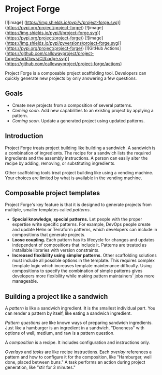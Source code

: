 # Project Forge

\[![image]
(https://img.shields.io/pypi/v/project-forge.svg)]
(https://pypi.org/project/project-forge/) \[![image]
(https://img.shields.io/pypi/l/project-forge.svg)]
(https://pypi.org/project/project-forge/) \[![image]
(https://img.shields.io/pypi/pyversions/project-forge.svg)]
(https://pypi.org/project/project-forge/) \[![GitHub Actions]
(https://github.com/callowayproject/project-forge/workflows/CI/badge.svg)]
(https://github.com/callowayproject/project-forge/actions)

Project Forge is a composable project scaffolding tool.
Developers can quickly generate new projects by only answering a few questions.

## Goals

- Create new projects from a composition of several patterns.
- *Coming soon.* Add new capabilities to an existing project by applying a pattern.
- *Coming soon.* Update a generated project using updated patterns.

## Introduction

Project Forge treats project building like building a sandwich.
A sandwich is a combination of ingredients.
The recipe for a sandwich lists the required ingredients and the assembly instructions.
A person can easily alter the recipe by adding, removing, or substituting ingredients.

Other scaffolding tools treat project building like using a vending machine.
Your choices are limited by what is available in the vending machine.

## Composable project templates

Project Forge's key feature is that it is designed to generate projects from multiple, smaller templates called _patterns_.

- **Special knowledge, special patterns.**
    Let people with the proper expertise write specific patterns.
    For example, DevOps people create and update Helm or Terraform patterns, which developers can include in compositions that generate projects.
- **Loose coupling.**
    Each pattern has its lifecycle for changes and updates independent of compositions that include it.
    Patterns are treated as installable libraries with version constraints.
- **Increased flexibility using simpler patterns.**
    Other scaffolding solutions must include all possible options in the template.
    This requires complex template logic which increases template maintenance difficulty.
    Using compositions to specify the combination of simple patterns gives developers more flexibility while making pattern maintainers' jobs more manageable.

## Building a project like a sandwich

A _pattern_ is like a sandwich ingredient.
It is the smallest individual part.
You can render a pattern by itself, like eating a sandwich ingredient.

*Pattern questions* are like known ways of preparing sandwich ingredients.
Just like a hamburger is an ingredient in a sandwich, "Doneness" with options of well, medium, and raw is a pattern question.

A *composition* is a recipe.
It includes configuration and instructions only.

*Overlays* and *tasks* are like recipe instructions.
Each _overlay_ references a pattern and how to configure it for the composition,
like "Hamburger, well done, placed between buns."
A task performs an action during project generation, like "stir for 3 minutes."
